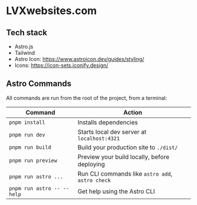 # LVXwebsites.com

## Tech stack

* Astro.js
* Tailwind
* Astro Icon: https://www.astroicon.dev/guides/styling/
* Icons: https://icon-sets.iconify.design/


## Astro Commands

All commands are run from the root of the project, from a terminal:

| Command                   | Action                                           |
| --- | --- |
| `pnpm install`             | Installs dependencies                            |
| `pnpm run dev`             | Starts local dev server at `localhost:4321`      |
| `pnpm run build`           | Build your production site to `./dist/`          |
| `pnpm run preview`         | Preview your build locally, before deploying     |
| `pnpm run astro ...`       | Run CLI commands like `astro add`, `astro check` |
| `pnpm run astro -- --help` | Get help using the Astro CLI                     |
